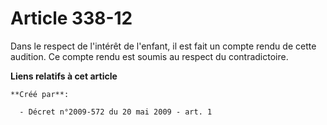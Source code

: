 # Article 338-12

Dans le respect de l'intérêt de l'enfant, il est fait un compte rendu de cette audition. Ce compte rendu est soumis au
respect du contradictoire.

**Liens relatifs à cet article**

	**Créé par**:

	  - Décret n°2009-572 du 20 mai 2009 - art. 1
